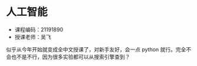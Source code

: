 # 人工智能

- 课程编码：21191890
- 授课老师：吴飞

似乎从今年开始就变成全中文授课了，对新手友好，会一点 python 就行。完全不会也不是不行，因为很多实验都可以从搜索引擎查到？
